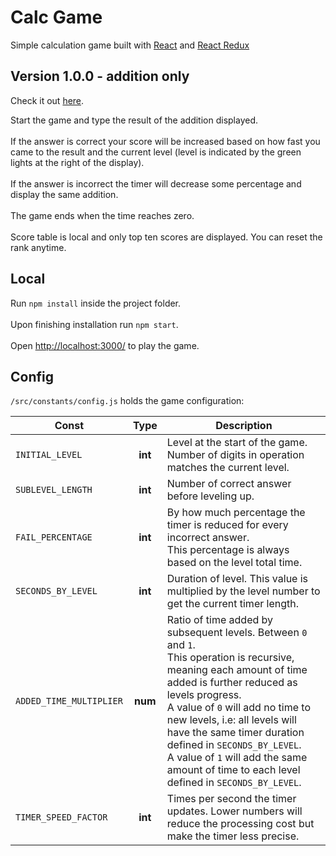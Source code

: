 # Calc Game

Simple calculation game built with [React](https://reactjs.org/) and [React Redux](https://react-redux.js.org/) 

## Version 1.0.0 - addition only

Check it out [here](https://master--calc-game.netlify.app/).

Start the game and type the result of the addition displayed.<br><br>
If the answer is correct your score will be increased based on how fast you came to the result and the current level (level is indicated by the green lights at the right of the display).<br><br>
If the answer is incorrect the timer will decrease some percentage and display the same addition.<br><br>
The game ends when the time reaches zero.<br><br>
Score table is local and only top ten scores are displayed. You can reset the rank anytime.


## Local

Run `npm install` inside the project folder.<br><br>
Upon finishing installation run `npm start`.<br><br>
Open [http://localhost:3000/](http://localhost:3000/) to play the game.


## Config 

`/src/constants/config.js` holds the game configuration:

| Const                   |   Type  | Description                                                                                                                                                                                                                                                                                                                                                                                              |
|-------------------------|:-------:|----------------------------------------------------------------------------------------------------------------------------------------------------------------------------------------------------------------------------------------------------------------------------------------------------------------------------------------------------------------------------------------------------------|
| `INITIAL_LEVEL`         | **int** | Level at the start of the game. Number of digits in operation matches the current level.                                                                                                                                                                                                                                                                                                                    |
| `SUBLEVEL_LENGTH`       | **int** | Number of correct answer before leveling up.                                                                                                                                                                                                                                                                                                                                                             |
| `FAIL_PERCENTAGE`       | **int** | By how much percentage the timer is reduced for every incorrect answer.<br>This percentage is always based on the level total time.                                                                                                                                                                                                                                                        |
| `SECONDS_BY_LEVEL`      | **int** | Duration of level. This value is multiplied by the level number to get the current timer length.                                                                                                                                                                                                                                                                                                         |
| `ADDED_TIME_MULTIPLIER` | **num** | Ratio of time added by subsequent levels. Between `0` and `1`. <br>This operation is recursive, meaning each amount of time added is further reduced as levels progress.<br>A value of `0` will add no time to new levels, i.e: all levels will have the same timer duration defined in `SECONDS_BY_LEVEL`.<br>A value of `1` will add the same amount of time to each level defined in `SECONDS_BY_LEVEL`. |
| `TIMER_SPEED_FACTOR`    | **int** | Times per second the timer updates. Lower numbers will reduce the processing cost but make the timer less precise.                                                                                                                                                                                                                                                                                       |

